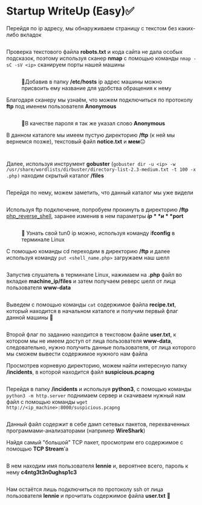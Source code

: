 # Startup WriteUp (Easy)✅

Перейдя по ip адресу, мы обнаруживаем страницу с текстом без каких-либо вкладок

&#x20;

<figure><img src="../.gitbook/assets/image (4) (2).png" alt=""><figcaption></figcaption></figure>

Проверка текстового файла **robots.txt** и кода сайта не дала особых подсказок, поэтому используя сканер **nmap** с помощью команды `nmap -sC -sV <ip>` сканируем порты нашей машины

<figure><img src="../.gitbook/assets/image (14).png" alt=""><figcaption><p>📌Добавив в папку <strong>/etc/hosts</strong> ip адрес машины можно присвоить ему название для удобства обращения к нему </p></figcaption></figure>

Благодаря сканеру мы узнаём, что можем подключиться по протоколу **ftp** под именем пользователя **Anonymous**

<figure><img src="../.gitbook/assets/image (13) (1).png" alt=""><figcaption><p>📌В качестве пароля я так же указал слово <strong>Anonymous</strong></p></figcaption></figure>

В данном каталоге мы имеем пустую директорию **/ftp** (к ней мы вернемся позже), текстовый файл **notice.txt** и **мем**😐

<figure><img src="../.gitbook/assets/image (2) (3) (1).png" alt=""><figcaption></figcaption></figure>

<figure><img src="../.gitbook/assets/image (3) (3) (1).png" alt=""><figcaption></figcaption></figure>

Далее, используя инструмент **gobuster** (`gobuster dir -u <ip> -w /usr/share/wordlists/dirbuster/directory-list-2.3-medium.txt -t 100 -x .php)` находим скрытый каталог **/files**

<figure><img src="../.gitbook/assets/image (5) (3).png" alt=""><figcaption></figcaption></figure>

Перейдя по нему, можем заметить, что данный каталог мы уже видели&#x20;

<figure><img src="../.gitbook/assets/image (11) (1).png" alt=""><figcaption></figcaption></figure>

Используя ftp подключение, попробуем прокинуть в директорию **/ftp** [php\_reverse\_shell](https://github.com/pentestmonkey/php-reverse-shell/blob/master/php-reverse-shell.php), заранее изменив в нем параметры **$ip** и **$port**

<figure><img src="../.gitbook/assets/image (15) (1).png" alt=""><figcaption><p>📌 <strong></strong> Узнать свой tun0 ip можно, используя команду i<strong>fconfig</strong> в терминале Linux</p></figcaption></figure>

С помощью команды cd переходим в директорию **/ftp** и далее используя команду `put <shell_name.php>` загружаем наш шелл

<figure><img src="../.gitbook/assets/image (9) (1).png" alt=""><figcaption></figcaption></figure>

Запустив слушатель в терминале Linux, нажимаем на **.php** файл во вкладке **machine\_ip/files** и затем получаем реверс шелл от лица пользователя **www-data**

<figure><img src="../.gitbook/assets/image (8).png" alt=""><figcaption></figcaption></figure>

Выведем с помощью команды `cat` содержимое файла **recipe.txt**, который находится в начальном каталоге и получим первый флаг данной машины 🚩

<figure><img src="../.gitbook/assets/image (6) (2).png" alt=""><figcaption></figcaption></figure>

Второй флаг по заданию находится в текстовом файле **user.txt**, к котором мы не имеем доступ от лица пользователя **www-data**, следовательно, нужно получить данные пользователя, от лица которого мы сможем вывести содержимое нужного нам файла

Просмотрев корневую директорию, можем найти интересную папку **/incidents**, в которой находится файл **suspicious.pcapng**&#x20;

<figure><img src="../.gitbook/assets/image (17).png" alt=""><figcaption></figcaption></figure>

Перейдя в папку **/incidents** и используя **python3**, с помощью команды `python3 -m http.server` поднимаем сервер и скачиваем нужный нам файл с помощью команды `wget http://<ip_machine>:8000/suspicious.pcapng`

<figure><img src="../.gitbook/assets/image (7).png" alt=""><figcaption></figcaption></figure>

Данный файл содержит в себе дамп сетевых пакетов, перехваченных программами-анализаторами (например **WireShark**)

Найдя самый "большой" TCP пакет, просмотрим его содержимое с помощью **TCP Stream**'a

<figure><img src="../.gitbook/assets/image (7) (2).png" alt=""><figcaption></figcaption></figure>

В нем находим имя пользователя **lennie** и, вероятнее всего, пароль к нему **c4ntg3t3n0ughsp1c3**

<figure><img src="../.gitbook/assets/image (4) (3) (1).png" alt=""><figcaption></figcaption></figure>

Нам остаётся лишь подключиться по протоколу ssh от лица пользователя **lennie** и прочитать содержимое файла **user.txt** 🚩

<figure><img src="../.gitbook/assets/image (16).png" alt=""><figcaption></figcaption></figure>

<figure><img src="../.gitbook/assets/image (6) (1) (2).png" alt=""><figcaption></figcaption></figure>
